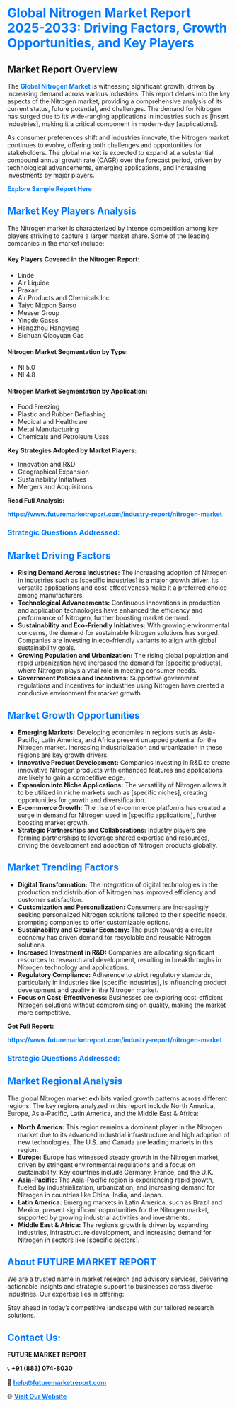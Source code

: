 <h1 style="color: #007BFF;">Global Nitrogen Market Report 2025-2033: Driving Factors, Growth Opportunities, and Key Players</h1>

<section id="overview">
<h2>Market Report Overview</h2>
<p>The <a href="https://www.futuremarketreport.com/industry-report/nitrogen-market" style="color: #007BFF; text-decoration: none;"><strong>Global Nitrogen Market</strong></a> is witnessing significant growth, driven by increasing demand across various industries. This report delves into the key aspects of the Nitrogen market, providing a comprehensive analysis of its current status, future potential, and challenges. The demand for Nitrogen has surged due to its wide-ranging applications in industries such as [insert industries], making it a critical component in modern-day [applications].</p>
<p>As consumer preferences shift and industries innovate, the Nitrogen market continues to evolve, offering both challenges and opportunities for stakeholders. The global market is expected to expand at a substantial compound annual growth rate (CAGR) over the forecast period, driven by technological advancements, emerging applications, and increasing investments by major players.</p>
</section>

<section id="overview">
<p><a href="https://www.futuremarketreport.com/request-sample/reportId=27326" style="color: #007BFF; text-decoration: none;"><strong>Explore Sample Report Here</strong></a></p>
</section>

<section id="key-players">
<h2 style="color: #007BFF;">Market Key Players Analysis</h2>
<p>The Nitrogen market is characterized by intense competition among key players striving to capture a larger market share. Some of the leading companies in the market include:</p>
<h4>Key Players Covered in the Nitrogen Report:</h4>
<ul><li>Linde</li><li>Air Liquide</li><li>Praxair</li><li>Air Products and Chemicals Inc</li><li>Taiyo Nippon Sanso</li><li>Messer Group</li><li>Yingde Gases</li><li>Hangzhou Hangyang</li><li>Sichuan Qiaoyuan Gas</li></ul>
<h4>Nitrogen Market Segmentation by Type:</h4>
<ul><li>NI 5.0</li><li>NI 4.8</li></ul>

<h4>Nitrogen Market Segmentation by Application:</h4>
<ul><li>Food Freezing</li><li>Plastic and Rubber Deflashing</li><li>Medical and Healthcare</li><li>Metal Manufacturing</li><li>Chemicals and Petroleum Uses</li></ul>
<p><strong>Key Strategies Adopted by Market Players:</strong></p>
<ul>
<li>Innovation and R&D</li>
<li>Geographical Expansion</li>
<li>Sustainability Initiatives</li>
<li>Mergers and Acquisitions</li>
</ul>
</section>

<section>
<p><strong>Read Full Analysis: </strong></p><a href="https://www.futuremarketreport.com/industry-report/nitrogen-market" style="color: #007BFF; text-decoration: none;"><strong>https://www.futuremarketreport.com/industry-report/nitrogen-market</strong></a>
<h3 style="color: #007BFF;">Strategic Questions Addressed:</h3>
</section>

<section id="driving-factors">
<h2 style="color: #007BFF;">Market Driving Factors</h2>
<ul>
<li><strong>Rising Demand Across Industries:</strong> The increasing adoption of Nitrogen in industries such as [specific industries] is a major growth driver. Its versatile applications and cost-effectiveness make it a preferred choice among manufacturers.</li>
<li><strong>Technological Advancements:</strong> Continuous innovations in production and application technologies have enhanced the efficiency and performance of Nitrogen, further boosting market demand.</li>
<li><strong>Sustainability and Eco-Friendly Initiatives:</strong> With growing environmental concerns, the demand for sustainable Nitrogen solutions has surged. Companies are investing in eco-friendly variants to align with global sustainability goals.</li>
<li><strong>Growing Population and Urbanization:</strong> The rising global population and rapid urbanization have increased the demand for [specific products], where Nitrogen plays a vital role in meeting consumer needs.</li>
<li><strong>Government Policies and Incentives:</strong> Supportive government regulations and incentives for industries using Nitrogen have created a conducive environment for market growth.</li>
</ul>
</section>

<section id="growth-opportunities">
<h2 style="color: #007BFF;">Market Growth Opportunities</h2>
<ul>
<li><strong>Emerging Markets:</strong> Developing economies in regions such as Asia-Pacific, Latin America, and Africa present untapped potential for the Nitrogen market. Increasing industrialization and urbanization in these regions are key growth drivers.</li>
<li><strong>Innovative Product Development:</strong> Companies investing in R&D to create innovative Nitrogen products with enhanced features and applications are likely to gain a competitive edge.</li>
<li><strong>Expansion into Niche Applications:</strong> The versatility of Nitrogen allows it to be utilized in niche markets such as [specific niches], creating opportunities for growth and diversification.</li>
<li><strong>E-commerce Growth:</strong> The rise of e-commerce platforms has created a surge in demand for Nitrogen used in [specific applications], further boosting market growth.</li>
<li><strong>Strategic Partnerships and Collaborations:</strong> Industry players are forming partnerships to leverage shared expertise and resources, driving the development and adoption of Nitrogen products globally.</li>
</ul>
</section>

<section id="trending-factors">
<h2 style="color: #007BFF;">Market Trending Factors</h2>
<ul>
<li><strong>Digital Transformation:</strong> The integration of digital technologies in the production and distribution of Nitrogen has improved efficiency and customer satisfaction.</li>
<li><strong>Customization and Personalization:</strong> Consumers are increasingly seeking personalized Nitrogen solutions tailored to their specific needs, prompting companies to offer customizable options.</li>
<li><strong>Sustainability and Circular Economy:</strong> The push towards a circular economy has driven demand for recyclable and reusable Nitrogen solutions.</li>
<li><strong>Increased Investment in R&D:</strong> Companies are allocating significant resources to research and development, resulting in breakthroughs in Nitrogen technology and applications.</li>
<li><strong>Regulatory Compliance:</strong> Adherence to strict regulatory standards, particularly in industries like [specific industries], is influencing product development and quality in the Nitrogen market.</li>
<li><strong>Focus on Cost-Effectiveness:</strong> Businesses are exploring cost-efficient Nitrogen solutions without compromising on quality, making the market more competitive.</li>
</ul>
</section>

<section>
<p><strong>Get Full Report: </strong></p><a href="https://www.futuremarketreport.com/industry-report/nitrogen-market" style="color: #007BFF; text-decoration: none;"><strong>https://www.futuremarketreport.com/industry-report/nitrogen-market</strong></a>
<h3 style="color: #007BFF;">Strategic Questions Addressed:</h3>
</section>


<section id="regional-analysis">
<h2 style="color: #007BFF;">Market Regional Analysis</h2>
<p>The global Nitrogen market exhibits varied growth patterns across different regions. The key regions analyzed in this report include North America, Europe, Asia-Pacific, Latin America, and the Middle East & Africa:</p>
<ul>
<li><strong>North America:</strong> This region remains a dominant player in the Nitrogen market due to its advanced industrial infrastructure and high adoption of new technologies. The U.S. and Canada are leading markets in this region.</li>
<li><strong>Europe:</strong> Europe has witnessed steady growth in the Nitrogen market, driven by stringent environmental regulations and a focus on sustainability. Key countries include Germany, France, and the U.K.</li>
<li><strong>Asia-Pacific:</strong> The Asia-Pacific region is experiencing rapid growth, fueled by industrialization, urbanization, and increasing demand for Nitrogen in countries like China, India, and Japan.</li>
<li><strong>Latin America:</strong> Emerging markets in Latin America, such as Brazil and Mexico, present significant opportunities for the Nitrogen market, supported by growing industrial activities and investments.</li>
<li><strong>Middle East & Africa:</strong> The region’s growth is driven by expanding industries, infrastructure development, and increasing demand for Nitrogen in sectors like [specific sectors].</li>
</ul>
</section>

<footer>
<h2 style="color: #007BFF;">About FUTURE MARKET REPORT</h2>
<p>We are a trusted name in market research and advisory services, delivering actionable insights and strategic support to businesses across diverse industries. Our expertise lies in offering:</p>

<p>Stay ahead in today’s competitive landscape with our tailored research solutions.</p>

<h2 style="color: #007BFF;">Contact Us:</h2>
<p><strong>FUTURE MARKET REPORT</strong></p>
<p>📞 <strong>+91 (883) 074-8030</strong></p>
<p>📧 <strong><a href="mailto:help@futuremarketreport.com" style="color: #007BFF;">help@futuremarketreport.com</a></strong></p>
<p>🌐 <strong><a href="https://www.futuremarketreport.com/" style="color: #007BFF;">Visit Our Website</a></strong></p>
</footer>